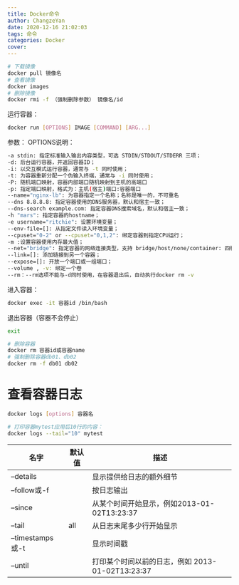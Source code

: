 ```yaml
---
title: Docker命令
author: ChangzeYan
date: 2020-12-16 21:02:03
tags: 命令
categories: Docker
cover:
---
```


```bash
# 下载镜像
docker pull 镜像名
# 查看镜像
docker images
# 删除镜像
docker rmi -f （强制删除参数） 镜像名/id
```
运行容器：
```bash
docker run [OPTIONS] IMAGE [COMMAND] [ARG...]
```
参数：
OPTIONS说明：
```bash
-a stdin: 指定标准输入输出内容类型，可选 STDIN/STDOUT/STDERR 三项；
-d: 后台运行容器，并返回容器ID；
-i: 以交互模式运行容器，通常与 -t 同时使用；
-t: 为容器重新分配一个伪输入终端，通常与 -i 同时使用；
-P: 随机端口映射，容器内部端口随机映射到主机的高端口
-p: 指定端口映射，格式为：主机(宿主)端口:容器端口
--name="nginx-lb": 为容器指定一个名称；名称是唯一的，不可重名
--dns 8.8.8.8: 指定容器使用的DNS服务器，默认和宿主一致；
--dns-search example.com: 指定容器DNS搜索域名，默认和宿主一致；
-h "mars": 指定容器的hostname；
-e username="ritchie": 设置环境变量；
--env-file=[]: 从指定文件读入环境变量；
--cpuset="0-2" or --cpuset="0,1,2": 绑定容器到指定CPU运行；
-m :设置容器使用内存最大值；
--net="bridge": 指定容器的网络连接类型，支持 bridge/host/none/container: 四种类型；
--link=[]: 添加链接到另一个容器；
--expose=[]: 开放一个端口或一组端口；
--volume , -v: 绑定一个卷
--rm：--rm选项不能与-d同时使用，在容器退出后，自动执行docker rm -v
```

进入容器：
```bash
docker exec -it 容器id /bin/bash
```
退出容器（容器不会停止）
```bash
exit
```

```bash
# 删除容器
docker rm 容器id或容器name
# 强制删除容器db01、db02
docker rm -f db01 db02
```

# 查看容器日志
```bash
docker logs [options] 容器名

# 打印容器mytest应用后10行的内容：
docker logs --tail="10" mytest
```
| 名字             | 默认值 | 描述                                 |
|----------------|-----------|------------------------------------|
| –details       |     | 显示提供给日志的额外细节                       |
| –follow或-f     |     | 按日志输出                              |
| –since         |     | 从某个时间开始显示，例如2013-01-02T13:23:37    |
| –tail          | all  | 从日志末尾多少行开始显示                       |
| –timestamps或-t |     | 显示时间戳                              |
| –until         |     | 打印某个时间以前的日志，例如 2013-01-02T13:23:37 |